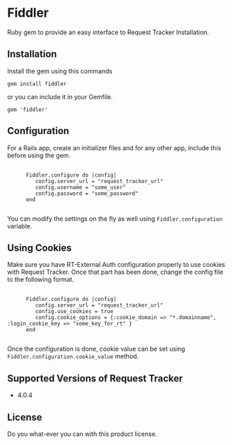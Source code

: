 Fiddler
=======

Ruby gem to provide an easy interface to Request Tracker Installation.

Installation
-------------

Install the gem using this commands

`gem install fiddler`

or you can include it in your Gemfile.

`gem 'fiddler'`

Configuration
--------------

For a Rails app, create an initializer files and for any other app, include this before using the gem.

<pre>
   <code>
      Fiddler.configure do |config|
         config.server_url = "request_tracker_url"
         config.username = "some_user"
         config.password = "some_password"
      end
   </code>
</pre>

You can modify the settings on the fly as well using `Fiddler.configuration` variable.

Using Cookies
-------------

Make sure you have RT-External Auth configuration properly to use cookies with Request Tracker.
Once that part has been done, change the config file to the following format.

<pre>
   <code>
      Fiddler.configure do |config|
         config.server_url = "request_tracker_url"
         config.use_cookies = true
         config.cookie_options = {:cookie_domain => "*.domainname", :login_cookie_key => "some_key_for_rt" }
      end
   </code>
</pre>

Once the configuration is done, cookie value can be set using `Fiddler.configuration.cookie_value` method.

Supported Versions of Request Tracker
-------------------------------------
* 4.0.4

License
-------
Do you what-ever you can with this product license.